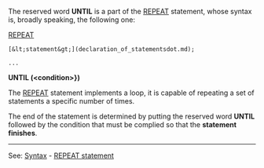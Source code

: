 The reserved word **UNTIL** is a part of the [REPEAT](repeat_statement.md) statement,
whose syntax is, broadly speaking, the following one:

[REPEAT](repeat_statement.md)

    [&lt;statement&gt;](declaration_of_statementsdot.md);

    ...

**UNTIL (&lt;**condition&gt;}**)**

The [REPEAT](repeat_statement.md) statement implements a loop, it is capable of repeating a set of statements a specific number of times.

The end of the statement is determined by putting the reserved word **UNTIL**
followed by the condition that must be complied so that the **statement finishes**.

---------------------------------------
See: [Syntax](syntax_of_a_programdot.md) - [REPEAT statement](repeat_statement.md)

